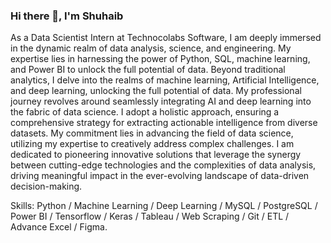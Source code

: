### Hi there 👋, I'm Shuhaib

As a Data Scientist Intern at Technocolabs Software, I am deeply immersed in the dynamic realm of data analysis, science, and engineering. My expertise lies in harnessing the power of Python, SQL, machine learning, and Power BI to unlock the full potential of data. Beyond traditional analytics, I delve into the realms of machine learning, Artificial Intelligence, and deep learning, unlocking the full potential of data. My professional journey revolves around seamlessly integrating AI and deep learning into the fabric of data science. I adopt a holistic approach, ensuring a comprehensive strategy for extracting actionable intelligence from diverse datasets. My commitment lies in advancing the field of data science, utilizing my expertise to creatively address complex challenges. I am dedicated to pioneering innovative solutions that leverage the synergy between cutting-edge technologies and the complexities of data analysis, driving meaningful impact in the ever-evolving landscape of data-driven decision-making.

Skills: Python / Machine Learning / Deep Learning / MySQL / PostgreSQL / Power BI / Tensorflow / Keras / Tableau / Web Scraping / Git / ETL / Advance Excel / Figma.





